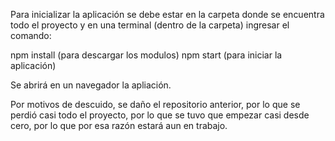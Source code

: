 Para inicializar la aplicación se debe estar en la carpeta donde se encuentra todo el proyecto y en una terminal (dentro de la carpeta) ingresar el comando:

npm install (para descargar los modulos)
npm start (para iniciar la aplicación)

Se abrirá en un navegador la apliación.

Por motivos de descuido, se daño el repositorio anterior, por lo que se perdió casi todo el proyecto, por lo que se tuvo que empezar casi desde cero, por lo que por esa razón estará aun en trabajo. 